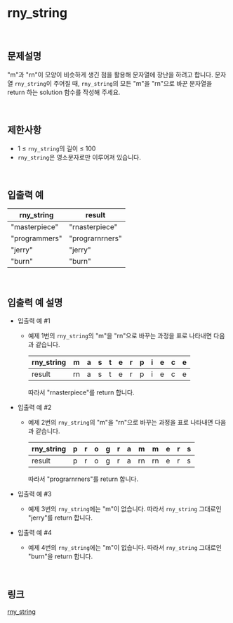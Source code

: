 # rny_string

<br>

## 문제설명
"m"과 "rn"이 모양이 비슷하게 생긴 점을 활용해 문자열에 장난을 하려고 합니다. 문자열 `rny_string`이 주어질 때, `rny_string`의 모든 "m"을 "rn"으로 바꾼 문자열을 return 하는 solution 함수를 작성해 주세요.

<br>

## 제한사항
- 1 ≤ `rny_string`의 길이 ≤ 100
- `rny_string`은 영소문자로만 이루어져 있습니다.

<br>

## 입출력 예
| rny_string | result |
|---|---|
| "masterpiece" | "rnasterpiece" |
| "programmers" | "prograrnrners" |
| "jerry" | "jerry" |
| "burn" | "burn" |

<br>

## 입출력 예 설명
- 입출력 예 #1
    - 예제 1번의 `rny_string`의 "m"을 "rn"으로 바꾸는 과정을 표로 나타내면 다음과 같습니다.

        | rny_string | m | a | s | t | e | r | p | i | e | c | e |
        |---|---|---|---|---|---|---|---|---|---|---|---|
        | result | rn | a | s | t | e | r | p | i | e | c | e |

        따라서 "rnasterpiece"를 return 합니다.

- 입출력 예 #2
    - 예제 2번의 `rny_string`의 "m"을 "rn"으로 바꾸는 과정을 표로 나타내면 다음과 같습니다.

        | rny_string | p | r | o | g | r | a | m | m | e | r | s |
        |---|---|---|---|---|---|---|---|---|---|---|---|
        | result | p | r | o | g | r | a | rn | rn | e | r | s |

        따라서 "prograrnrners"를 return 합니다.

- 입출력 예 #3
    - 예제 3번의 `rny_string`에는 "m"이 없습니다. 따라서 `rny_string` 그대로인 "jerry"를 return 합니다.

- 입출력 예 #4
    - 예제 4번의 `rny_string`에는 "m"이 없습니다. 따라서 `rny_string` 그대로인 "burn"을 return 합니다.

<br>

## 링크
[rny_string](https://school.programmers.co.kr/learn/courses/30/lessons/181863)
